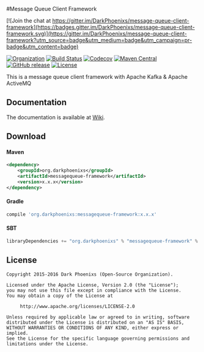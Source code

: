 #Message Queue Client Framework

[![Join the chat at https://gitter.im/DarkPhoenixs/message-queue-client-framework](https://badges.gitter.im/DarkPhoenixs/message-queue-client-framework.svg)](https://gitter.im/DarkPhoenixs/message-queue-client-framework?utm_source=badge&utm_medium=badge&utm_campaign=pr-badge&utm_content=badge)

[![Organization](https://img.shields.io/badge/org-%20DarkPhoenixs-yellow.svg)](http://www.darkphoenixs.org)
[![Build Status](https://travis-ci.org/DarkPhoenixs/message-queue-client-framework.svg?branch=master)](https://travis-ci.org/DarkPhoenixs/message-queue-client-framework)
[![Codecov](https://codecov.io/gh/darkphoenixs/message-queue-client-framework/branch/master/graph/badge.svg)](https://codecov.io/gh/DarkPhoenixs/message-queue-client-framework)
[![Maven Central](https://maven-badges.herokuapp.com/maven-central/org.darkphoenixs/messagequeue-framework/badge.svg)](https://maven-badges.herokuapp.com/maven-central/org.darkphoenixs/messagequeue-framework/)
[![GitHub release](https://img.shields.io/github/release/DarkPhoenixs/message-queue-client-framework.svg)](https://github.com/DarkPhoenixs/message-queue-client-framework/releases)
[![License](https://img.shields.io/badge/license-%20Apache%202-4EB1BA.svg)](https://www.apache.org/licenses/LICENSE-2.0.html)

  This is a message queue client framework with Apache Kafka &amp; Apache ActiveMQ

## Documentation

The documentation is available at [Wiki](https://github.com/DarkPhoenixs/message-queue-client-framework/wiki).

## Download

#### Maven

```xml
<dependency>
	<groupId>org.darkphoenixs</groupId>
	<artifactId>messagequeue-framework</artifactId>
	<version>x.x.x</version>
</dependency>
```

#### Gradle

```groovy
compile 'org.darkphoenixs:messagequeue-framework:x.x.x'
```

#### SBT

```scala
libraryDependencies += "org.darkphoenixs" % "messagequeue-framework" % "x.x.x"
```

## License

```
Copyright 2015-2016 Dark Phoenixs (Open-Source Organization).

Licensed under the Apache License, Version 2.0 (the "License");
you may not use this file except in compliance with the License.
You may obtain a copy of the License at

     http://www.apache.org/licenses/LICENSE-2.0

Unless required by applicable law or agreed to in writing, software
distributed under the License is distributed on an "AS IS" BASIS,
WITHOUT WARRANTIES OR CONDITIONS OF ANY KIND, either express or implied.
See the License for the specific language governing permissions and
limitations under the License.
```
